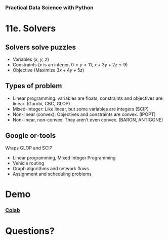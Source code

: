 [comment]: # (THEME = pdsp)
[comment]: # (CODE_THEME = base16/zenburn)

### Practical Data Science with Python

# 11e. Solvers

[comment]: # (!!!)

## Solvers solve puzzles

- Variables ($x$, $y$, $z$)
- Constraints ($x$ is an integer, $0 < y < 11$, $x + 3y + 2z \leq 9$)
- Objective (Maximize $3x + 4y + 5z$)

[comment]: # (!!!)

## Types of problem

- Linear programming: variables are floats, constraints and objectives are linear. (Gurobi, CBC, GLOP)
- Mixed-Integer: Like linear, but some variables are integers (SCIP)
- Non-linear (convex): Objectives and constraints are convex. (IPOPT)
- Non-linear, non-convex: They aren't even convex. (BARON, ANTIGONE)

[comment]: # (!!!)

## Google or-tools

Wraps GLOP and SCIP

- Linear programming, Mixed Integer Programming
- Vehicle routing
- Graph algorithms and network flows
- Assignment and scheduling problems 

[comment]: # (!!!)

# Demo

### [Colab](https://colab.research.google.com/drive/1f_fUFa-s03GhQgqHZTU0ir86UHfM9bCd?usp=sharing)

[comment]: # (!!!)


# Questions?

